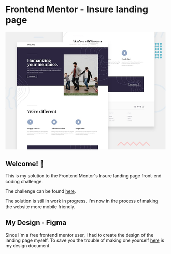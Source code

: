 # Frontend Mentor - Insure landing page

![Design preview for the Insure landing page coding challenge](./design/desktop-preview.jpg)

## Welcome! 👋

This is my solution to the Frontend Mentor's Insure landing page front-end coding challenge.

The challenge can be found <a href="https://www.frontendmentor.io/challenges/insure-landing-page-uTU68JV8">here</a>.

The solution is still in work in progress. I'm now in the process of making the website more mobile friendly.

## My Design - Figma

Since I'm a free frontend mentor user, I had to create the design of the landing page myself.
To save you the trouble of making one yourself <a href="https://www.figma.com/file/zJpPMbmggtGAbgDLq4v0Bf/FrontEndMentor-Insurence">here</a> is my design document.

